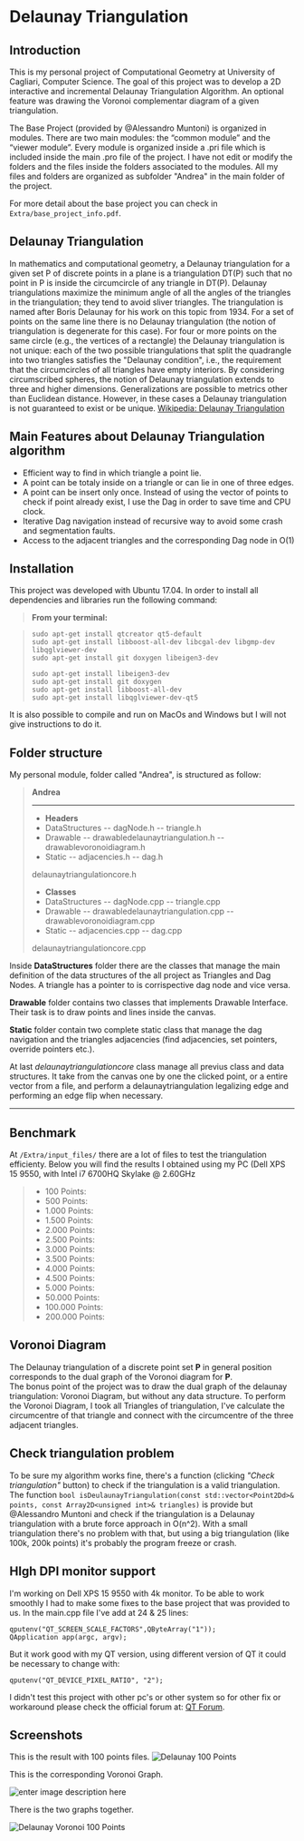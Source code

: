 Delaunay Triangulation
===================

Introduction
-------------
This is my personal project of Computational Geometry at University of Cagliari, Computer Science.
The goal of this project was to develop a 2D interactive and incremental Delaunay Triangulation Algorithm.
An optional feature was drawing the Voronoi complementar diagram of a given triangulation.

The Base Project (provided by @Alessandro Muntoni) is organized in modules. There are two main modules: the “common module” and the “viewer module”. Every module is organized inside a .pri file which is included inside the main .pro file of the project. I have not edit or modify the folders and the files inside the folders associated to the modules. All my files and folders are organized as subfolder "Andrea" in the main folder of the project.

For more detail about the base project you can check in `Extra/base_project_info.pdf`.

Delaunay Triangulation
-------------
In mathematics and computational geometry, a Delaunay triangulation for a given set P of discrete points in a plane is a triangulation DT(P) such that no point in P is inside the circumcircle of any triangle in DT(P). Delaunay triangulations maximize the minimum angle of all the angles of the triangles in the triangulation; they tend to avoid sliver triangles. The triangulation is named after Boris Delaunay for his work on this topic from 1934.
For a set of points on the same line there is no Delaunay triangulation (the notion of triangulation is degenerate for this case). For four or more points on the same circle (e.g., the vertices of a rectangle) the Delaunay triangulation is not unique: each of the two possible triangulations that split the quadrangle into two triangles satisfies the "Delaunay condition", i.e., the requirement that the circumcircles of all triangles have empty interiors.
By considering circumscribed spheres, the notion of Delaunay triangulation extends to three and higher dimensions. Generalizations are possible to metrics other than Euclidean distance. However, in these cases a Delaunay triangulation is not guaranteed to exist or be unique.
[Wikipedia: Delaunay Triangulation](https://en.wikipedia.org/wiki/Delaunay_triangulation)

Main Features about Delaunay Triangulation algorithm
-------
- Efficient way to find in which triangle a point lie.
- A point can be totaly inside on a triangle or can lie in one of three edges. 
- A point can be insert only once. Instead of using the vector of points to check if point already exist, I use the Dag in order to save time and CPU clock.
- Iterative Dag navigation instead of recursive way to avoid some crash and segmentation faults.
- Access to the adjacent triangles and the corresponding Dag node in O(1)

Installation
-------------

This project was developed with Ubuntu 17.04.  In order to install all dependencies and libraries run the following command:

> **From your terminal:**

>     sudo apt-get install qtcreator qt5-default 
>     sudo apt-get install libboost-all-dev libcgal-dev libgmp-dev libqglviewer-dev 
>     sudo apt-get install git doxygen libeigen3-dev 
>     
>     sudo apt-get install libeigen3-dev
>     sudo apt-get install git doxygen
>     sudo apt-get install libboost-all-dev
>     sudo apt-get install libqglviewer-dev-qt5

It is also possible to compile and run on MacOs and Windows but I will not give instructions to do it.

Folder structure
-------------

My personal module, folder called "Andrea",  is structured as follow: 

> **Andrea**
> ___
> - **Headers**
>  - DataStructures
>    -- dagNode.h
>    -- triangle.h
>  - Drawable
>  -- drawabledelaunaytriangulation.h
>  -- drawablevoronoidiagram.h
>  - Static
>   -- adjacencies.h
>   -- dag.h
>
> delaunaytriangulationcore.h
>
> - **Classes**
>  - DataStructures
>    -- dagNode.cpp
>    -- triangle.cpp
>  - Drawable
>  -- drawabledelaunaytriangulation.cpp
>  -- drawablevoronoidiagram.cpp
>  - Static
>   -- adjacencies.cpp
>   -- dag.cpp
>
> delaunaytriangulationcore.cpp

Inside **DataStructures** folder there are the classes that manage the main definition of the data structures of the all project as Triangles and Dag Nodes. A triangle has a pointer to is corrispective dag node and vice versa.

**Drawable** folder contains two classes that implements Drawable Interface. Their task is to draw points and lines inside the canvas.

**Static** folder contain two complete static class that manage the dag navigation and the triangles adjacencies (find adjacencies, set pointers, override pointers etc.).

At last *delaunaytriangulationcore* class manage all previus class and data structures. It take from the canvas one by one the clicked point, or a entire vector from a file, and perform a delaunaytriangulation legalizing edge and performing an edge flip when necessary.

___

Benchmark
-------------
At `/Extra/input_files/` there are a lot of files to test the triangulation efficienty.
Below you will find the results I obtained using my PC (Dell XPS 15 9550, with Intel i7 6700HQ Skylake @ 2.60GHz 

> - 100 Points: 
> - 500 Points:
> - 1.000 Points:
> - 1.500 Points:
> - 2.000 Points:
> - 2.500 Points:
> - 3.000 Points:
> - 3.500 Points:
> - 4.000 Points:
> - 4.500 Points:
> - 5.000 Points:
> - 50.000 Points:
> - 100.000 Points:
> - 200.000 Points: 

Voronoi Diagram
-------------
The Delaunay triangulation of a discrete point set **P** in general position corresponds to the dual graph of the Voronoi diagram for **P**.  
The bonus point of the project was to draw the dual graph of the delaunay triangulation: Voronoi Diagram, but without any data structure. 
To perform the Voronoi Diagram, I took all Triangles of triangulation, I've calculate the circumcentre of that triangle and connect with the circumcentre of the three adjacent triangles.

Check triangulation problem
-------------
To be sure my algorithm works fine, there's a function (clicking *"Check triangulation"* button) to check if the triangulation is a valid triangulation.
The function `bool isDeulaunayTriangulation(const std::vector<Point2Dd>& points, const Array2D<unsigned int>& triangles)` is provide but @Alessandro Muntoni and check if the triangulation is a Delaunay triangulation with a brute force approach in O(n^2).  With a small triangulation there's no problem with that, but using a big triangulation (like 100k, 200k points) it's probably the program freeze or crash. 

HIgh DPI monitor support
-------------
I'm working on Dell XPS 15 9550 with 4k monitor. To be able to work smoothly I had to make some fixes to the base project that was provided to us.
In the main.cpp file I've add at 24 & 25 lines:

    qputenv("QT_SCREEN_SCALE_FACTORS",QByteArray("1"));
    QApplication app(argc, argv);

But it work good with my QT version, using different version of QT it could be necessary to change with: 

	qputenv("QT_DEVICE_PIXEL_RATIO", "2");

I didn't test this project with other pc's or other system so for other fix or workaround please check the official forum at: [QT Forum](https://forum.qt.io/).

Screenshots
-------------
This is the result with 100 points files.
![Delaunay 100 Points](https://i.imgur.com/mUWwlLs.png)

This is the corresponding Voronoi Graph.

![enter image description here](http://i.imgur.com/Cr6TyvH.png%20%22Voronoi%20100%20Points)

There is the two graphs together.

![Delaunay Voronoi 100 Points](http://i.imgur.com/Nbpxpox.png)



